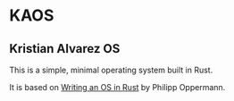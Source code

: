 # KAOS 
## Kristian Alvarez OS

This is a simple, minimal operating system built in Rust. 

It is based on [Writing an OS in Rust](http://os.phil-opp.com/) by Philipp Oppermann. 
